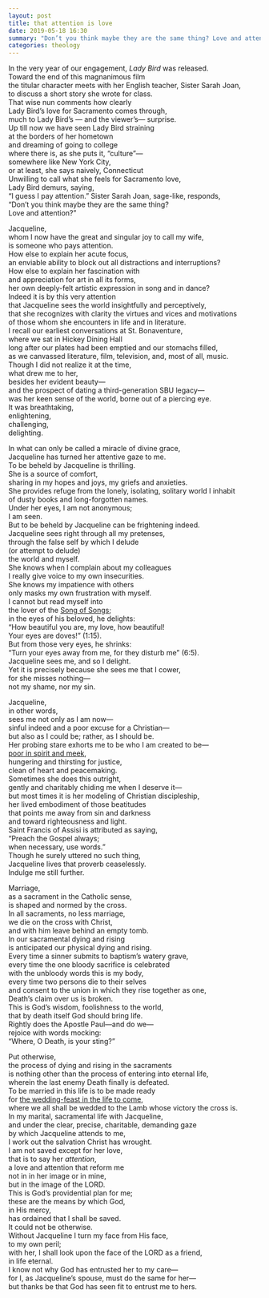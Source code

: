 ```yaml
---
layout: post
title: that attention is love
date: 2019-05-18 16:30
summary: "Don’t you think maybe they are the same thing? Love and attention?"
categories: theology
---
```


In the very year of our engagement, *Lady Bird* was released.  
Toward the end of this magnanimous film  
the titular character meets with her English teacher, Sister Sarah Joan,  
to discuss a short story she wrote for class.  
That wise nun comments how clearly  
Lady Bird’s love for Sacramento comes through,  
much to Lady Bird’s — and the viewer’s— surprise.  
Up till now we have seen Lady Bird straining  
at the borders of her hometown  
and dreaming of going to college  
where there is, as she puts it, “culture”—  
somewhere like New York City,  
or at least, she says naively, Connecticut  
Unwilling to call what she feels for Sacramento love,  
Lady Bird demurs, saying,  
“I guess I pay attention.”
Sister Sarah Joan, sage-like, responds,  
“Don’t you think maybe they are the same thing?  
Love and attention?”

Jacqueline,  
whom I now have the great and singular joy to call my wife,  
is someone who pays attention.  
How else to explain her acute focus,  
an enviable ability to block out all distractions and interruptions?  
How else to explain her fascination with  
and appreciation for art in all its forms,  
her own deeply-felt artistic expression in song and in dance?  
Indeed it is by this very attention  
that Jacqueline sees the world insightfully and perceptively,  
that she recognizes with clarity the virtues and vices and motivations  
of those whom she encounters in life and in literature.  
I recall our earliest conversations at St. Bonaventure,  
where we sat in Hickey Dining Hall  
long after our plates had been emptied and our stomachs filled,  
as we canvassed literature, film, television, and, most of all, music.  
Though I did not realize it at the time,  
what drew me to her,  
besides her evident beauty—  
and the prospect of dating a third-generation SBU legacy—  
was her keen sense of the world, borne out of a piercing eye.  
It was breathtaking,  
enlightening,  
challenging,  
delighting.

In what can only be called a miracle of divine grace,  
Jacqueline has turned her attentive gaze to me.  
To be beheld by Jacqueline is thrilling.  
She is a source of comfort,  
sharing in my hopes and joys, my griefs and anxieties.  
She provides refuge from the lonely, isolating, solitary world I inhabit  
of dusty books and long-forgotten names.  
Under her eyes, I am not anonymous;  
I am seen.  
But to be beheld by Jacqueline can be frightening indeed.  
Jacqueline sees right through all my pretenses,  
through the false self by which I delude  
(or attempt to delude)  
the world and myself.  
She knows when I complain about my colleagues  
I really give voice to my own insecurities.  
She knows my impatience with others  
only masks my own frustration with myself.  
I cannot but read myself into  
the lover of the [Song of Songs](https://www.biblegateway.com/passage/?search=Song+of+Songs+2%3A8-10%2C+14%2C+16a%3B+8%3A6-7a&version=NABRE);  
in the eyes of his beloved, he delights:  
“How beautiful you are, my love, how beautiful!  
Your eyes are doves!” (1:15).  
But from those very eyes, he shrinks:  
“Turn your eyes away from me, for they disturb me” (6:5).  
Jacqueline sees me, and so I delight.  
Yet it is precisely because she sees me that I cower,  
for she misses nothing—  
not my shame, nor my sin.

Jacqueline,  
in other words,  
sees me not only as I am now—  
sinful indeed and a poor excuse for a Christian—  
but also as I could be; rather, as I should be.  
Her probing stare exhorts me to be who I am created to be—  
[poor in spirit and meek](https://www.biblegateway.com/passage/?search=Matthew+5%3A1-12a&version=NABRE),  
hungering and thirsting for justice,  
clean of heart and peacemaking.  
Sometimes she does this outright,  
gently and charitably chiding me when I deserve it—  
but most times it is her modeling of Christian discipleship,  
her lived embodiment of those beatitudes  
that points me away from sin and darkness  
and toward righteousness and light.  
Saint Francis of Assisi is attributed as saying,  
“Preach the Gospel always;  
when necessary, use words.”  
Though he surely uttered no such thing,  
Jacqueline lives that proverb ceaselessly.  
Indulge me still further.

Marriage,  
as a sacrament in the Catholic sense,  
is shaped and normed by the cross.  
In all sacraments, no less marriage,  
we die on the cross with Christ,  
and with him leave behind an empty tomb.  
In our sacramental dying and rising  
is anticipated our physical dying and rising.  
Every time a sinner submits to baptism’s watery grave,  
every time the one bloody sacrifice is celebrated  
with the unbloody words this is my body,  
every time two persons die to their selves  
and consent to the union in which they rise together as one,  
Death’s claim over us is broken.  
This is God’s wisdom, foolishness to the world,  
that by death itself God should bring life.  
Rightly does the Apostle Paul—and do we—  
rejoice with words mocking:  
“Where, O Death, is your sting?”

Put otherwise,  
the process of dying and rising in the sacraments  
is nothing other than the process of entering into eternal life,  
wherein the last enemy Death finally is defeated.  
To be married in this life is to be made ready  
for [the wedding-feast in the life to come](https://www.biblegateway.com/passage/?search=revelation+19&version=NABRE),  
where we all shall be wedded to the Lamb whose victory the cross is.  
In my marital, sacramental life with Jacqueline,  
and under the clear, precise, charitable, demanding gaze  
by which Jacqueline attends to me,  
I work out the salvation Christ has wrought.  
I am not saved except for her love,  
that is to say her *attention*,  
a love and attention that reform me  
not in in her image or in mine,  
but in the image of the LORD.  
This is God’s providential plan for me;  
these are the means by which God,  
in His mercy,  
has ordained that I shall be saved.  
It could not be otherwise.  
Without Jacqueline I turn my face from His face,  
to my own peril;  
with her, I shall look upon the face of the LORD as a friend,  
in life eternal.  
I know not why God has entrusted her to my care—  
for I, as Jacqueline’s spouse, must do the same for her—  
but thanks be that God has seen fit to entrust me to hers.